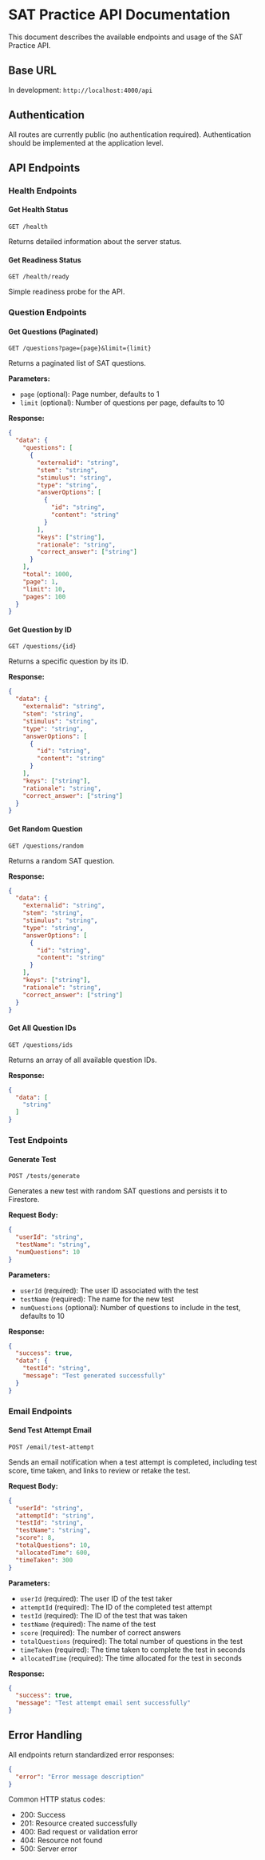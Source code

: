 # SAT Practice API Documentation

This document describes the available endpoints and usage of the SAT Practice API.

## Base URL

In development: `http://localhost:4000/api`

## Authentication

All routes are currently public (no authentication required). Authentication should be implemented at the application level.

## API Endpoints

### Health Endpoints

#### Get Health Status

```
GET /health
```

Returns detailed information about the server status.

#### Get Readiness Status

```
GET /health/ready
```

Simple readiness probe for the API.

### Question Endpoints

#### Get Questions (Paginated)

```
GET /questions?page={page}&limit={limit}
```

Returns a paginated list of SAT questions.

**Parameters:**
- `page` (optional): Page number, defaults to 1
- `limit` (optional): Number of questions per page, defaults to 10

**Response:**
```json
{
  "data": {
    "questions": [
      {
        "externalid": "string",
        "stem": "string",
        "stimulus": "string",
        "type": "string",
        "answerOptions": [
          {
            "id": "string",
            "content": "string"
          }
        ],
        "keys": ["string"],
        "rationale": "string",
        "correct_answer": ["string"]
      }
    ],
    "total": 1000,
    "page": 1,
    "limit": 10,
    "pages": 100
  }
}
```

#### Get Question by ID

```
GET /questions/{id}
```

Returns a specific question by its ID.

**Response:**
```json
{
  "data": {
    "externalid": "string",
    "stem": "string",
    "stimulus": "string",
    "type": "string",
    "answerOptions": [
      {
        "id": "string",
        "content": "string"
      }
    ],
    "keys": ["string"],
    "rationale": "string",
    "correct_answer": ["string"]
  }
}
```

#### Get Random Question

```
GET /questions/random
```

Returns a random SAT question.

**Response:**
```json
{
  "data": {
    "externalid": "string",
    "stem": "string",
    "stimulus": "string",
    "type": "string",
    "answerOptions": [
      {
        "id": "string",
        "content": "string"
      }
    ],
    "keys": ["string"],
    "rationale": "string",
    "correct_answer": ["string"]
  }
}
```

#### Get All Question IDs

```
GET /questions/ids
```

Returns an array of all available question IDs.

**Response:**
```json
{
  "data": [
    "string"
  ]
}
```

### Test Endpoints

#### Generate Test

```
POST /tests/generate
```

Generates a new test with random SAT questions and persists it to Firestore.

**Request Body:**
```json
{
  "userId": "string",
  "testName": "string",
  "numQuestions": 10
}
```

**Parameters:**
- `userId` (required): The user ID associated with the test
- `testName` (required): The name for the new test
- `numQuestions` (optional): Number of questions to include in the test, defaults to 10

**Response:**
```json
{
  "success": true,
  "data": {
    "testId": "string",
    "message": "Test generated successfully"
  }
}
```

### Email Endpoints

#### Send Test Attempt Email

```
POST /email/test-attempt
```

Sends an email notification when a test attempt is completed, including test score, time taken, and links to review or retake the test.

**Request Body:**
```json
{
  "userId": "string",
  "attemptId": "string",
  "testId": "string",
  "testName": "string",
  "score": 8,
  "totalQuestions": 10,
  "allocatedTime": 600,
  "timeTaken": 300
}
```

**Parameters:**
- `userId` (required): The user ID of the test taker
- `attemptId` (required): The ID of the completed test attempt
- `testId` (required): The ID of the test that was taken
- `testName` (required): The name of the test
- `score` (required): The number of correct answers
- `totalQuestions` (required): The total number of questions in the test
- `timeTaken` (required): The time taken to complete the test in seconds
- `allocatedTime` (required): The time allocated for the test in seconds

**Response:**
```json
{
  "success": true,
  "message": "Test attempt email sent successfully"
}
```

## Error Handling

All endpoints return standardized error responses:

```json
{
  "error": "Error message description"
}
```

Common HTTP status codes:
- 200: Success
- 201: Resource created successfully
- 400: Bad request or validation error
- 404: Resource not found
- 500: Server error
